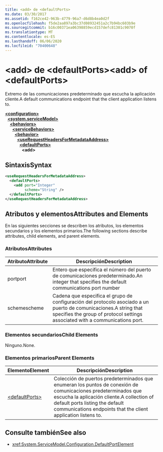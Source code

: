 ```yaml
---
title: <add> de <defaultPorts>
ms.date: 03/30/2017
ms.assetid: f162ce42-963b-4779-96a7-d6d8b4ea0d2f
ms.openlocfilehash: f5de2aa897a3bc37d08932451a2c7b94bc603b9e
ms.sourcegitcommit: b16c00371ea06398859ecd157defc81301c9070f
ms.translationtype: MT
ms.contentlocale: es-ES
ms.lasthandoff: 06/06/2020
ms.locfileid: "70400648"
---
```

# <a name="add-of-defaultports"></a><span data-ttu-id="fdd0a-102">\<add> de \<defaultPorts></span><span class="sxs-lookup"><span data-stu-id="fdd0a-102">\<add> of \<defaultPorts></span></span>
<span data-ttu-id="fdd0a-103">Extremo de las comunicaciones predeterminado que escucha la aplicación cliente.</span><span class="sxs-lookup"><span data-stu-id="fdd0a-103">A default communications endpoint that the client application listens to.</span></span>  
  
[**\<configuration>**](../configuration-element.md)\
&nbsp;&nbsp;[**\<system.serviceModel>**](system-servicemodel.md)\
&nbsp;&nbsp;&nbsp;&nbsp;[**\<behaviors>**](behaviors.md)\
&nbsp;&nbsp;&nbsp;&nbsp;&nbsp;&nbsp;[**\<serviceBehaviors>**](servicebehaviors.md)\
&nbsp;&nbsp;&nbsp;&nbsp;&nbsp;&nbsp;&nbsp;&nbsp;[**\<behavior>**](behavior-of-servicebehaviors.md)\
&nbsp;&nbsp;&nbsp;&nbsp;&nbsp;&nbsp;&nbsp;&nbsp;&nbsp;&nbsp;[**\<useRequestHeadersForMetadataAddress>**](userequestheadersformetadataaddress.md)\
&nbsp;&nbsp;&nbsp;&nbsp;&nbsp;&nbsp;&nbsp;&nbsp;&nbsp;&nbsp;&nbsp;&nbsp;[**\<defaultPorts>**](defaultports.md)\
&nbsp;&nbsp;&nbsp;&nbsp;&nbsp;&nbsp;&nbsp;&nbsp;&nbsp;&nbsp;&nbsp;&nbsp;&nbsp;&nbsp;**\<add>**  
  
## <a name="syntax"></a><span data-ttu-id="fdd0a-104">Sintaxis</span><span class="sxs-lookup"><span data-stu-id="fdd0a-104">Syntax</span></span>  
  
```xml  
<useRequestHeadersForMetadataAddress>
  <defaultPorts>
    <add port="Integer"
         scheme="String" />
  </defaultPorts>
</useRequestHeadersForMetadataAddress>
```  
  
## <a name="attributes-and-elements"></a><span data-ttu-id="fdd0a-105">Atributos y elementos</span><span class="sxs-lookup"><span data-stu-id="fdd0a-105">Attributes and Elements</span></span>  
 <span data-ttu-id="fdd0a-106">En las siguientes secciones se describen los atributos, los elementos secundarios y los elementos primarios.</span><span class="sxs-lookup"><span data-stu-id="fdd0a-106">The following sections describe attributes, child elements, and parent elements.</span></span>  
  
### <a name="attributes"></a><span data-ttu-id="fdd0a-107">Atributos</span><span class="sxs-lookup"><span data-stu-id="fdd0a-107">Attributes</span></span>  
  
|<span data-ttu-id="fdd0a-108">Atributo</span><span class="sxs-lookup"><span data-stu-id="fdd0a-108">Attribute</span></span>|<span data-ttu-id="fdd0a-109">Descripción</span><span class="sxs-lookup"><span data-stu-id="fdd0a-109">Description</span></span>|  
|---------------|-----------------|  
|<span data-ttu-id="fdd0a-110">port</span><span class="sxs-lookup"><span data-stu-id="fdd0a-110">port</span></span>|<span data-ttu-id="fdd0a-111">Entero que especifica el número del puerto de comunicaciones predeterminado.</span><span class="sxs-lookup"><span data-stu-id="fdd0a-111">An integer that specifies the default communications port number</span></span>|  
|<span data-ttu-id="fdd0a-112">scheme</span><span class="sxs-lookup"><span data-stu-id="fdd0a-112">scheme</span></span>|<span data-ttu-id="fdd0a-113">Cadena que especifica el grupo de configuración del protocolo asociado a un puerto de comunicaciones.</span><span class="sxs-lookup"><span data-stu-id="fdd0a-113">A string that specifies the group of protocol settings associated with a communications port.</span></span>|  
  
### <a name="child-elements"></a><span data-ttu-id="fdd0a-114">Elementos secundarios</span><span class="sxs-lookup"><span data-stu-id="fdd0a-114">Child Elements</span></span>  
 <span data-ttu-id="fdd0a-115">Ninguno.</span><span class="sxs-lookup"><span data-stu-id="fdd0a-115">None.</span></span>  
  
### <a name="parent-elements"></a><span data-ttu-id="fdd0a-116">Elementos primarios</span><span class="sxs-lookup"><span data-stu-id="fdd0a-116">Parent Elements</span></span>  
  
|<span data-ttu-id="fdd0a-117">Elemento</span><span class="sxs-lookup"><span data-stu-id="fdd0a-117">Element</span></span>|<span data-ttu-id="fdd0a-118">Descripción</span><span class="sxs-lookup"><span data-stu-id="fdd0a-118">Description</span></span>|  
|-------------|-----------------|  
|[\<defaultPorts>](defaultports.md)|<span data-ttu-id="fdd0a-119">Colección de puertos predeterminados que enumeran los puntos de conexión de comunicaciones predeterminados que escucha la aplicación cliente.</span><span class="sxs-lookup"><span data-stu-id="fdd0a-119">A collection of default ports listing the default communications endpoints that the client application listens to.</span></span>|  
  
## <a name="see-also"></a><span data-ttu-id="fdd0a-120">Consulte también</span><span class="sxs-lookup"><span data-stu-id="fdd0a-120">See also</span></span>

- <xref:System.ServiceModel.Configuration.DefaultPortElement>

